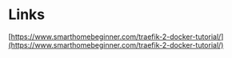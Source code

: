 # Links

[https://www.smarthomebeginner.com/traefik-2-docker-tutorial/](https://www.smarthomebeginner.com/traefik-2-docker-tutorial/)

